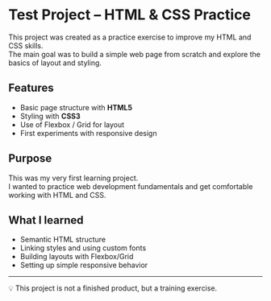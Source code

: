 # Test Project – HTML & CSS Practice

This project was created as a practice exercise to improve my HTML and CSS skills.  
The main goal was to build a simple web page from scratch and explore the basics of layout and styling.

## Features
- Basic page structure with **HTML5**
- Styling with **CSS3**
- Use of Flexbox / Grid for layout
- First experiments with responsive design

## Purpose
This was my very first learning project.  
I wanted to practice web development fundamentals and get comfortable working with HTML and CSS.

## What I learned
- Semantic HTML structure
- Linking styles and using custom fonts
- Building layouts with Flexbox/Grid
- Setting up simple responsive behavior

---

💡 This project is not a finished product, but a training exercise.

